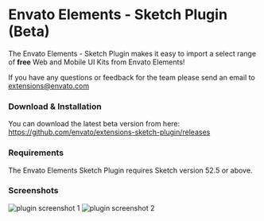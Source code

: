 # Envato Elements - Sketch Plugin (Beta)

The Envato Elements - Sketch Plugin makes it easy to import a select range of **free** Web and Mobile UI Kits from Envato Elements!

If you have any questions or feedback for the team please send an email to extensions@envato.com

### Download & Installation
You can download the latest beta version from here: https://github.com/envato/extensions-sketch-plugin/releases

### Requirements 
The Envato Elements Sketch Plugin requires Sketch version 52.5 or above. 

### Screenshots 
![plugin screenshot 1](https://sketch.envatoextensions.com/wp-content/uploads/2018/12/Screen-Shot-2018-12-18-at-7.25.43-am.png)
![plugin screenshot 2](https://sketch.envatoextensions.com/wp-content/uploads/2018/12/Screen-Shot-2018-12-18-at-7.25.55-am.png)
